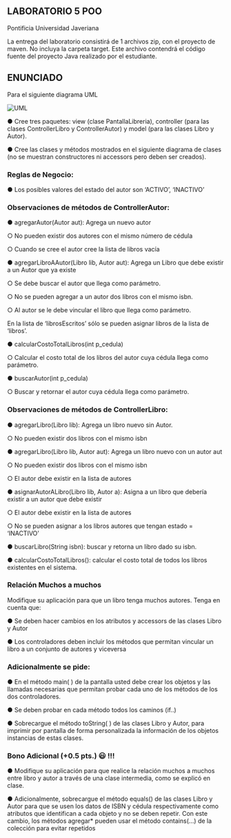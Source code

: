 ## LABORATORIO 5 POO
Pontificia Universidad Javeriana

La entrega del laboratorio consistirá de 1 archivos zip, con el proyecto de maven. No incluya la carpeta target. Este archivo contendrá el código fuente del proyecto Java realizado por el estudiante. 
## ENUNCIADO
Para el siguiente diagrama UML

![UML](https://i.ibb.co/V2X5H1T/Screenshot-2020-09-14-154943.png)

● Cree tres paquetes: view (clase PantallaLibreria), controller (para las clases ControllerLibro y ControllerAutor) y model (para las clases Libro y Autor).

● Cree las clases y métodos mostrados en el siguiente diagrama de clases (no se muestran constructores ni accessors pero deben ser creados).

### Reglas de Negocio:

● Los posibles valores del estado del autor son ‘ACTIVO’, ‘INACTIVO’ 

### Observaciones de métodos de ControllerAutor:

● agregarAutor(Autor aut): Agrega un nuevo autor

○ No pueden existir dos autores con el mismo número de cédula

○ Cuando se cree el autor cree la lista de libros vacía

● agregarLibroAAutor(Libro lib, Autor aut): Agrega un Libro que debe existir a un Autor que ya existe

○ Se debe buscar el autor que llega como parámetro.

○ No se pueden agregar a un autor dos libros con el mismo isbn.

○ Al autor se le debe vincular el libro que llega como parámetro.

  En la lista de ‘librosEscritos’ sólo se pueden asignar libros de la lista de ‘libros’.

● calcularCostoTotalLibros(int p_cedula)

○ Calcular el costo total de los libros del autor cuya cédula llega como parámetro.

● buscarAutor(int p_cedula)

○ Buscar y retornar el autor cuya cédula llega como parámetro.

### Observaciones de métodos de ControllerLibro:

● agregarLibro(Libro lib): Agrega un libro nuevo sin Autor.

○ No pueden existir dos libros con el mismo isbn

● agregarLibro(Libro lib, Autor aut): Agrega un libro nuevo con un autor aut

○ No pueden existir dos libros con el mismo isbn

○ El autor debe existir en la lista de autores

● asignarAutorALibro(Libro lib, Autor a): Asigna a un libro que debería existir a un autor que debe existir

○ El autor debe existir en la lista de autores

○ No se pueden asignar a los libros autores que tengan estado = ‘INACTIVO’

● buscarLibro(String isbn): buscar y retorna un libro dado su isbn.

● calcularCostoTotalLibros(): calcular el costo total de todos los libros existentes en el sistema.

### Relación Muchos a muchos

Modifique su aplicación para que un libro tenga muchos autores. Tenga en cuenta que:

● Se deben hacer cambios en los atributos y accessors de las clases Libro y Autor

● Los controladores deben incluir los métodos que permitan vincular un libro a un conjunto de autores y viceversa

### Adicionalmente se pide:
● En el método main( ) de la pantalla usted debe crear los objetos y las llamadas necesarias que permitan probar cada uno de los métodos de los dos controladores.

● Se deben probar en cada método todos los caminos (if..)

● Sobrecargue el método toString( ) de las clases Libro y Autor, para imprimir por pantalla de forma personalizada la información de los objetos instancias de estas clases.

### Bono Adicional (+0.5 pts.) 😃  !!!

● Modifique su aplicación para que realice la relación muchos a muchos entre libro y autor a través de una clase intermedia, como se explicó en clase.

● Adicionalmente, sobrecargue el método equals() de las clases Libro y Autor para que se usen los datos de ISBN y cédula respectivamente como atributos que identifican a cada objeto y no se deben repetir. Con este cambio, los métodos agregar* pueden usar el método contains(…) de la colección para evitar repetidos
